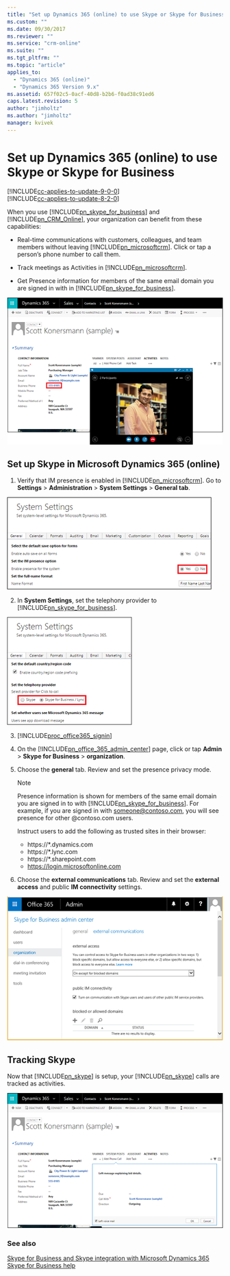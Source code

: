```yaml
---
title: "Set up Dynamics 365 (online) to use Skype or Skype for Business | MicrosoftDocs"
ms.custom: ""
ms.date: 09/30/2017
ms.reviewer: ""
ms.service: "crm-online"
ms.suite: ""
ms.tgt_pltfrm: ""
ms.topic: "article"
applies_to: 
  - "Dynamics 365 (online)"
  - "Dynamics 365 Version 9.x"
ms.assetid: 657f02c5-0acf-40d8-b2b6-f0ad38c91ed6
caps.latest.revision: 5
author: "jimholtz"
ms.author: "jimholtz"
manager: kvivek
---
```

# Set up Dynamics 365 (online) to use Skype or Skype for Business

[!INCLUDE[cc-applies-to-update-9-0-0](../includes/cc_applies_to_update_9_0_0.md)]<br/>[!INCLUDE[cc-applies-to-update-8-2-0](../includes/cc_applies_to_update_8_2_0.md)]

When you use [!INCLUDE[pn_skype_for_business](../includes/pn-skype-for-business.md)] and [!INCLUDE[pn_CRM_Online](../includes/pn-crm-online.md)], your organization can benefit from these capabilities:  
  
-   Real-time communications with customers, colleagues, and team members without leaving [!INCLUDE[pn_microsoftcrm](../includes/pn-microsoftcrm.md)]. Click or tap a person’s phone number to call them.  
  
-   Track meetings as Activities in [!INCLUDE[pn_microsoftcrm](../includes/pn-microsoftcrm.md)].  
  
-   Get Presence information for members of the same email domain you are signed in with in [!INCLUDE[pn_skype_for_business](../includes/pn-skype-for-business.md)].  
  
 ![Call a contact with Skype](media/crm-itpro-crmo365tg2-kimpresence.png "Call a contact with Skype")  
  
## Set up Skype in Microsoft Dynamics 365 (online)  
  
1.  Verify that IM presence is enabled in [!INCLUDE[pn_microsoftcrm](../includes/pn-microsoftcrm.md)]. Go to **Settings** > **Administration** > **System Settings** > **General tab**.  
  
 ![Set the IM presence option](media/crm-itpro-crmo365tg2-presencesetting.png "Set the IM presence option")  
  
2.  In **System Settings**, set the telephony provider to [!INCLUDE[pn_skype_for_business](../includes/pn-skype-for-business.md)].  
  
 ![Select Skype or Lync as the provider](media/crm-itpro-crmo365tg2-lyncprovider.png "Select Skype or Lync as the provider")  
  
3. [!INCLUDE[proc_office365_signin](../includes/proc-office365-signin.md)]  
  
4.  On the [!INCLUDE[pn_office_365_admin_center](../includes/pn-office-365-admin-center.md)] page, click or tap **Admin** > **Skype for Business** > **organization**.  
  
5.  Choose the **general** tab. Review and set the presence privacy mode.  
  
    > [!NOTE]
    >  Presence information is shown for members of the same email domain you are signed in to with [!INCLUDE[pn_skype_for_business](../includes/pn-skype-for-business.md)]. For example, if you are signed in with someone@contoso.com, you will see presence for other @contoso.com users.  
    >   
    >  Instruct users to add the following as trusted sites in their browser:  
    >   
    > -   https://*.dynamics.com  
    > -   https://*.lync.com  
    > -   https://*.sharepoint.com  
    > -   https://login.microsoftonline.com  
  
6.  Choose the **external communications** tab. Review and set the **external access** and public **IM connectivity** settings.  
  
 ![Lync admin center external communications settings](media/crm-itpro-crmo365tg2-lyncsettingsexternal.png "Lync admin center external communications settings")  
  
## Tracking Skype  
 Now that [!INCLUDE[pn_skype](../includes/pn-skype.md)] is setup, your [!INCLUDE[pn_skype](../includes/pn-skype.md)] calls are tracked as activities.  
  
 ![Lync calls tracked as activities](media/crm-itpro-crmo365tg2-lynctrack.png "Lync calls tracked as activities")  
  
### See also 
 [Skype for Business and Skype integration with Microsoft Dynamics 365](skype-business-integration.md)   
 [Skype for Business help](https://support.office.com/en-us/skype-for-business)
